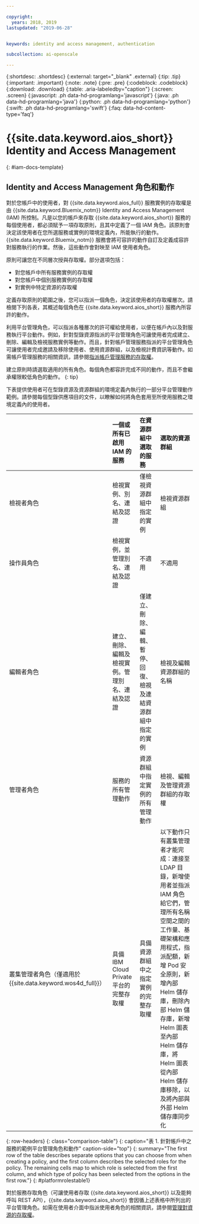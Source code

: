 ```yaml
---

copyright:
  years: 2018, 2019
lastupdated: "2019-06-28"


keywords: identity and access management, authentication

subcollection: ai-openscale

---
```


{:shortdesc: .shortdesc}
{:external: target="_blank" .external}
{:tip: .tip}
{:important: .important}
{:note: .note}
{:pre: .pre}
{:codeblock: .codeblock}
{:download: .download}
{:table: .aria-labeledby="caption"}
{:screen: .screen}
{:javascript: .ph data-hd-programlang='javascript'}
{:java: .ph data-hd-programlang='java'}
{:python: .ph data-hd-programlang='python'}
{:swift: .ph data-hd-programlang='swift'}
{:faq: data-hd-content-type='faq'}

# {{site.data.keyword.aios_short}} Identity and Access Management 
{: #iam-docs-template}

## Identity and Access Management 角色和動作

對於您帳戶中的使用者，對 {{site.data.keyword.aios_full}} 服務實例的存取權是由 {{site.data.keyword.Bluemix_notm}} Identity and Access Management (IAM) 所控制。凡是以您的帳戶來存取 {{site.data.keyword.aios_short}} 服務的每個使用者，都必須賦予一項存取原則，且其中定義了一個 IAM 角色。該原則會決定該使用者在您所選服務或實例的環境定義內，所能執行的動作。{{site.data.keyword.Bluemix_notm}} 服務會將可容許的動作自訂及定義成容許對服務執行的作業。然後，這些動作會對映至 IAM 使用者角色。

原則可讓您在不同層次授與存取權。部分選項包括： 

* 對您帳戶中所有服務實例的存取權
* 對您帳戶中個別服務實例的存取權
* 對實例中特定資源的存取權

定義存取原則的範圍之後，您可以指派一個角色，決定該使用者的存取權層次。請檢閱下列各表，其概述每個角色在 {{site.data.keyword.aios_short}} 服務內所容許的動作。

利用平台管理角色，可以指派各種層次的許可權給使用者，以便在帳戶內以及對服務執行平台動作。例如，針對型錄資源指派的平台管理角色可讓使用者完成建立、刪除、編輯及檢視服務實例等動作。而且，針對帳戶管理服務指派的平台管理角色可讓使用者完成邀請及移除使用者、使用資源群組，以及檢視計費資訊等動作。如需帳戶管理服務的相關資訊，請參閱[指派帳戶管理服務的存取權](/docs/iam?topic=iam-account-services#account-services)。

建立原則時請選取適用的所有角色。每個角色都容許完成不同的動作，而且不會繼承權限較低角色的動作。
{: tip}

下表提供使用者可在型錄資源及資源群組的環境定義內執行的一部分平台管理動作範例。請參閱每個型錄供應項目的文件，以瞭解如何將角色套用至所使用服務之環境定義內的使用者。


|  |一個或所有已啟用 IAM 的服務|在資源群組中選取的服務|選取的資源群組|
|:--------------|:------------|:-------------|:-------------|
|檢視者角色|檢視實例、別名、連結及認證|僅檢視資源群組中指定的實例|檢視資源群組|
|操作員角色|檢視實例，並管理別名、連結及認證|不適用|不適用|
|編輯者角色|建立、刪除、編輯及檢視實例。管理別名、連結及認證|僅建立、刪除、編輯、暫停、回復、檢視及連結資源群組中指定的實例|檢視及編輯資源群組的名稱|
|管理者角色|服務的所有管理動作|資源群組中指定實例的所有管理動作|檢視、編輯及管理資源群組的存取權|
|叢集管理者角色（僅適用於 {{site.data.keyword.wos4d_full}}）|具備 IBM Cloud Private 平台的完整存取權|具備資源群組中之指定實例的完整存取權|以下動作只有叢集管理者才能完成：連接至 LDAP 目錄，新增使用者並指派 IAM 角色給它們，管理所有名稱空間之間的工作量、基礎架構和應用程式，指派配額，新增 Pod 安全原則，新增內部 Helm 儲存庫，刪除內部 Helm 儲存庫，新增 Helm 圖表至內部 Helm 儲存庫，將 Helm 圖表從內部 Helm 儲存庫移除，以及將內部與外部 Helm 儲存庫同步化|
{: row-headers}
{: class="comparison-table"}
{: caption="表 1. 針對帳戶中之服務的範例平台管理角色和動作" caption-side="top"}
{: summary="The first row of the table describes separate options that you can choose from when creating a policy, and the first column describes the selected roles for the policy. The remaining cells map to which role is selected from the first column, and which type of policy has been selected from the options in the first row."}
{: #platformrolestable1}


對於服務存取角色（可讓使用者存取 {{site.data.keyword.aios_short}} 以及能夠呼叫 REST API），{{site.data.keyword.aios_short}} 會因循上述表格中所列出的平台管理角色。如需在使用者介面中指派使用者角色的相關資訊，請參閱[管理對資源的存取權](/docs/iam?topic=iam-iammanidaccser#iammanidaccser)。

 

